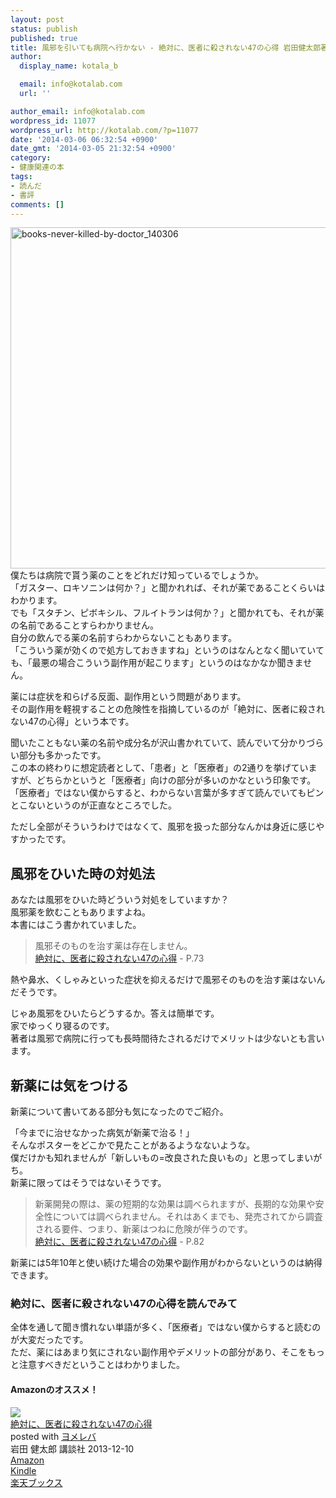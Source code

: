 ```yaml
---
layout: post
status: publish
published: true
title: 風邪を引いても病院へ行かない - 絶対に、医者に殺されない47の心得 岩田健太郎著
author:
  display_name: kotala_b

  email: info@kotalab.com
  url: ''

author_email: info@kotalab.com
wordpress_id: 11077
wordpress_url: http://kotalab.com/?p=11077
date: '2014-03-06 06:32:54 +0900'
date_gmt: '2014-03-05 21:32:54 +0900'
category:
- 健康関連の本
tags:
- 読んだ
- 書評
comments: []
---
```

<p><img src="http://kotalab.com/wp-content/uploads/books-never-killed-by-doctor_140306-546x546.jpg" alt="books-never-killed-by-doctor_140306" width="546" height="546" class="alignnone size-large wp-image-11078" /><br />
僕たちは病院で貰う薬のことをどれだけ知っているでしょうか。<br />
「ガスター、ロキソニンは何か？」と聞かれれば、それが薬であることくらいはわかります。<br />
でも「スタチン、ピボキシル、フルイトランは何か？」と聞かれても、それが薬の名前であることすらわかりません。<br />
自分の飲んでる薬の名前すらわからないこともあります。<br />
「こういう薬が効くので処方しておきますね」というのはなんとなく聞いていても、「最悪の場合こういう副作用が起こります」というのはなかなか聞きません。</p>
<p>薬には症状を和らげる反面、副作用という問題があります。<br />
その副作用を軽視することの危険性を指摘しているのが「絶対に、医者に殺されない47の心得」という本です。</p>
<p>聞いたこともない薬の名前や成分名が沢山書かれていて、読んでいて分かりづらい部分も多かったです。<br />
この本の終わりに想定読者として、「患者」と「医療者」の2通りを挙げていますが、どちらかというと「医療者」向けの部分が多いのかなという印象です。<br />
<span class="b">「医療者」ではない僕からすると、わからない言葉が多すぎて読んでいてもピンとこないというのが正直なところでした。</span></p>
<p>ただし全部がそういうわけではなくて、風邪を扱った部分なんかは身近に感じやすかったです。</p>
<p><!--more--></p>
<h2>風邪をひいた時の対処法</h2>
<p>あなたは風邪をひいた時どういう対処をしていますか？<br />
風邪薬を飲むこともありますよね。<br />
本書にはこう書かれていました。</p>
<blockquote><p>風邪そのものを治す薬は存在しません。<br />
<a href="http://www.amazon.co.jp/exec/obidos/asin/4062187485/same-22/" rel="nofollow" target="_blank">絶対に、医者に殺されない47の心得</a> - P.73</p></blockquote>
<p>熱や鼻水、くしゃみといった症状を抑えるだけで風邪そのものを治す薬はないんだそうです。</p>
<p>じゃあ風邪をひいたらどうするか。答えは簡単です。<br />
家でゆっくり寝るのです。<br />
著者は風邪で病院に行っても長時間待たされるだけでメリットは少ないとも言います。</p>
<h2>新薬には気をつける</h2>
<p>新薬について書いてある部分も気になったのでご紹介。</p>
<p>「今までに治せなかった病気が新薬で治る！」<br />
そんなポスターをどこかで見たことがあるようなないような。<br />
僕だけかも知れませんが「新しいもの=改良された良いもの」と思ってしまいがち。<br />
新薬に限ってはそうではないそうです。</p>
<blockquote><p>新薬開発の際は、薬の短期的な効果は調べられますが、長期的な効果や安全性については調べられません。それはあくまでも、発売されてから調査される要件、つまり、新薬はつねに危険が伴うのです。<br />
<a href="http://www.amazon.co.jp/exec/obidos/asin/4062187485/same-22/" rel="nofollow" target="_blank">絶対に、医者に殺されない47の心得</a> - P.82</p></blockquote>
<p>新薬には5年10年と使い続けた場合の効果や副作用がわからないというのは納得できます。</p>
<h3>絶対に、医者に殺されない47の心得を読んでみて</h3>
<p>全体を通して聞き慣れない単語が多く、「医療者」ではない僕からすると読むのが大変だったです。<br />
ただ、薬にはあまり気にされない副作用やデメリットの部分があり、そこをもっと注意すべきだということはわかりました。</p>
<h4 class="aam">Amazonのオススメ！</h4>
<div class="booklink-box">
<div class="booklink-image"><a href="http://www.amazon.co.jp/exec/obidos/asin/4062187485/same-22/" rel="nofollow" target="_blank"><img src="http://ecx.images-amazon.com/images/I/41VD%2BSxLfoL._SL160_.jpg" style="border: none;" /></a></div>
<div class="booklink-info">
<div class="booklink-name"><a href="http://www.amazon.co.jp/exec/obidos/asin/4062187485/same-22/" rel="nofollow" target="_blank">絶対に、医者に殺されない47の心得</a>
<div class="booklink-powered-date">posted with <a href="http://yomereba.com" rel="nofollow" target="_blank">ヨメレバ</a></div>
</div>
<div class="booklink-detail">岩田 健太郎 講談社 2013-12-10    </div>
<div class="booklink-link2">
<div class="shoplinkamazon"><a href="http://www.amazon.co.jp/exec/obidos/asin/4062187485/same-22/" rel="nofollow" target="_blank" title="アマゾン" >Amazon</a></div>
<div class="shoplinkkindle"><a href="http://www.amazon.co.jp/gp/search?keywords=%90%E2%91%CE%82%C9%81A%88%E3%8E%D2%82%C9%8EE%82%B3%82%EA%82%C8%82%A247%82%CC%90S%93%BE&__mk_ja_JP=%83J%83%5E%83J%83i&url=node%3D2275256051&tag=same-22" rel="nofollow" target="_blank" >Kindle</a></div>
<div class="shoplinkrakuten"><a href="http://c.af.moshimo.com/af/c/click?a_id=374941&p_id=56&pc_id=56&pl_id=637&s_v=b5Rz2P0601xu&url=http%3A%2F%2Fbooks.rakuten.co.jp%2Frb%2F12546338%2F" rel="nofollow" target="_blank" title="楽天ブックス" >楽天ブックス</a></div>
</p></div>
</div>
<div class="booklink-footer"></div>
</div>
